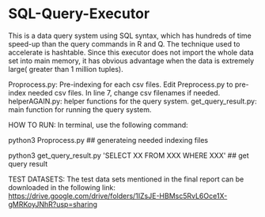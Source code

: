 # SQL-Query-Executor
This is a data query system using SQL syntax, which has hundreds of time speed-up than the query commands in R and Q. The technique used to accelerate is hashtable. Since this executor does not import the whole data set into main memory, it has obvious advantage when the data is extremely large( greater than 1 million tuples).

Proprocess.py: Pre-indexing for each csv files. Edit Preprocess.py to pre-index needed csv files. In line 7, change csv filenames if needed.
helperAGAIN.py: helper functions for the query system.
get_query_result.py: main function for running the query system.


HOW TO RUN:
In terminal, use the following command:

python3 Proprocess.py ## generateing needed indexing files

python3 get_query_result.py 'SELECT XX FROM XXX WHERE XXX' ## get query result

TEST DATASETS:
The test data sets mentioned in the final report can be downloaded in the following link:
https://drive.google.com/drive/folders/1IZsJE-HBMsc5RvL6Oce1X-gMRKoyJNhR?usp=sharing
